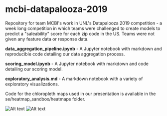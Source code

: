 # mcbi-datapalooza-2019
Repository for team MCBI's work in UNL's Datapalooza 2019 competition - a week long competition in which teams were challenged to create models to predict a "saleability" score for each zip code in the US. Teams were not given any feature data or response data.

**data_aggregation_pipeline.ipynb** - A Jupyter notebook with markdown and reproducible code detailing our data aggregation process.

**scoring_model.ipynb** - A Jupyter notebook with markdown and code detailing our scoring model.

**exploratory_analysis.md** - A markdown notebook with a variety of exploratory visualizations.

Code for the chloropleth maps used in our presentation is available in the se/heatmap_sandbox/heatmaps folder.

![Alt text](se/heatmap_sandbox/heatmaps/OmahaMetro-Area_FinalHmap.png?raw=true)
![Alt text](se/heatmap_sandbox/heatmaps/GAMetro_heatmap_RED.png?raw=true)
